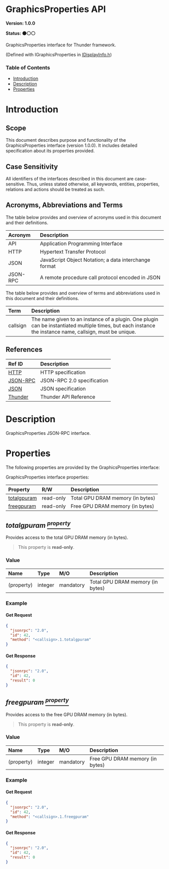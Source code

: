 <!-- Generated automatically, DO NOT EDIT! -->
<a id="head_GraphicsProperties_API"></a>
# GraphicsProperties API

**Version: 1.0.0**

**Status: :black_circle::white_circle::white_circle:**

GraphicsProperties interface for Thunder framework.

(Defined with IGraphicsProperties in [IDisplayInfo.h](https://github.com/rdkcentral/ThunderInterfaces/blob/master/interfaces/IDisplayInfo.h))

### Table of Contents

- [Introduction](#head_Introduction)
- [Description](#head_Description)
- [Properties](#head_Properties)

<a id="head_Introduction"></a>
# Introduction

<a id="head_Scope"></a>
## Scope

This document describes purpose and functionality of the GraphicsProperties interface (version 1.0.0). It includes detailed specification about its properties provided.

<a id="head_Case_Sensitivity"></a>
## Case Sensitivity

All identifiers of the interfaces described in this document are case-sensitive. Thus, unless stated otherwise, all keywords, entities, properties, relations and actions should be treated as such.

<a id="head_Acronyms,_Abbreviations_and_Terms"></a>
## Acronyms, Abbreviations and Terms

The table below provides and overview of acronyms used in this document and their definitions.

| Acronym | Description |
| :-------- | :-------- |
| <a name="acronym.API">API</a> | Application Programming Interface |
| <a name="acronym.HTTP">HTTP</a> | Hypertext Transfer Protocol |
| <a name="acronym.JSON">JSON</a> | JavaScript Object Notation; a data interchange format |
| <a name="acronym.JSON-RPC">JSON-RPC</a> | A remote procedure call protocol encoded in JSON |

The table below provides and overview of terms and abbreviations used in this document and their definitions.

| Term | Description |
| :-------- | :-------- |
| <a name="term.callsign">callsign</a> | The name given to an instance of a plugin. One plugin can be instantiated multiple times, but each instance the instance name, callsign, must be unique. |

<a id="head_References"></a>
## References

| Ref ID | Description |
| :-------- | :-------- |
| <a name="ref.HTTP">[HTTP](http://www.w3.org/Protocols)</a> | HTTP specification |
| <a name="ref.JSON-RPC">[JSON-RPC](https://www.jsonrpc.org/specification)</a> | JSON-RPC 2.0 specification |
| <a name="ref.JSON">[JSON](http://www.json.org/)</a> | JSON specification |
| <a name="ref.Thunder">[Thunder](https://github.com/WebPlatformForEmbedded/Thunder/blob/master/doc/WPE%20-%20API%20-%20WPEFramework.docx)</a> | Thunder API Reference |

<a id="head_Description"></a>
# Description

GraphicsProperties JSON-RPC interface.

<a id="head_Properties"></a>
# Properties

The following properties are provided by the GraphicsProperties interface:

GraphicsProperties interface properties:

| Property | R/W | Description |
| :-------- | :-------- | :-------- |
| [totalgpuram](#property_totalgpuram) | read-only | Total GPU DRAM memory (in bytes) |
| [freegpuram](#property_freegpuram) | read-only | Free GPU DRAM memory (in bytes) |

<a id="property_totalgpuram"></a>
## *totalgpuram [<sup>property</sup>](#head_Properties)*

Provides access to the total GPU DRAM memory (in bytes).

> This property is **read-only**.

### Value

| Name | Type | M/O | Description |
| :-------- | :-------- | :-------- | :-------- |
| (property) | integer | mandatory | Total GPU DRAM memory (in bytes) |

### Example

#### Get Request

```json
{
  "jsonrpc": "2.0",
  "id": 42,
  "method": "<callsign>.1.totalgpuram"
}
```

#### Get Response

```json
{
  "jsonrpc": "2.0",
  "id": 42,
  "result": 0
}
```

<a id="property_freegpuram"></a>
## *freegpuram [<sup>property</sup>](#head_Properties)*

Provides access to the free GPU DRAM memory (in bytes).

> This property is **read-only**.

### Value

| Name | Type | M/O | Description |
| :-------- | :-------- | :-------- | :-------- |
| (property) | integer | mandatory | Free GPU DRAM memory (in bytes) |

### Example

#### Get Request

```json
{
  "jsonrpc": "2.0",
  "id": 42,
  "method": "<callsign>.1.freegpuram"
}
```

#### Get Response

```json
{
  "jsonrpc": "2.0",
  "id": 42,
  "result": 0
}
```

